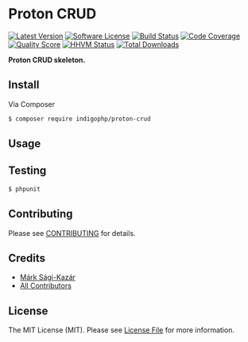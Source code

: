 # Proton CRUD

[![Latest Version](https://img.shields.io/github/release/indigophp/proton-crud.svg?style=flat-square)](https://github.com/indigophp/proton-crud/releases)
[![Software License](https://img.shields.io/badge/license-MIT-brightgreen.svg?style=flat-square)](LICENSE)
[![Build Status](https://img.shields.io/travis/indigophp/proton-crud.svg?style=flat-square)](https://travis-ci.org/indigophp/proton-crud)
[![Code Coverage](https://img.shields.io/scrutinizer/coverage/g/indigophp/proton-crud.svg?style=flat-square)](https://scrutinizer-ci.com/g/indigophp/proton-crud)
[![Quality Score](https://img.shields.io/scrutinizer/g/indigophp/proton-crud.svg?style=flat-square)](https://scrutinizer-ci.com/g/indigophp/proton-crud)
[![HHVM Status](https://img.shields.io/hhvm/indigophp/proton-crud.svg?style=flat-square)](http://hhvm.h4cc.de/package/indigophp/proton-crud)
[![Total Downloads](https://img.shields.io/packagist/dt/indigophp/proton-crud.svg?style=flat-square)](https://packagist.org/packages/indigophp/proton-crud)

**Proton CRUD skeleton.**


## Install

Via Composer

``` bash
$ composer require indigophp/proton-crud
```


## Usage


## Testing

``` bash
$ phpunit
```


## Contributing

Please see [CONTRIBUTING](CONTRIBUTING.md) for details.


## Credits

- [Márk Sági-Kazár](https://github.com/sagikazarmark)
- [All Contributors](https://github.com/indigophp/proton-crud/contributors)


## License

The MIT License (MIT). Please see [License File](LICENSE) for more information.
